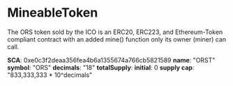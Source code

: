 # MineableToken

The ORS token sold by the ICO is an ERC20, ERC223, and Ethereum-Token compliant
contract with an added mine() function only its owner (miner) can call.

**SCA**: 0xe0c3f2deaa356fea4b6a1355674a766cb5821589
**name**: "ORST"
**symbol**: "ORS"
**decimals**: "18"
**totalSupply**:
  **initial**: 0
  **supply cap**: "833,333,333 * 10^decimals"

